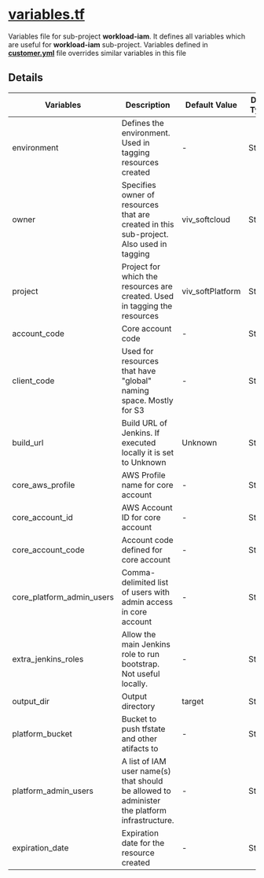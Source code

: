 # [variables.tf](variables.tf)

Variables file for sub-project **workload-iam**.
It defines all variables which are useful for **workload-iam** sub-project.
Variables defined in [**customer.yml**](../../config/example-customer.yml) file overrides similar variables in this file


## Details

| Variables               | Description                               | Default Value                      |Data Type|
|-------------------------|-------------------------------------------|------------------------------------|---------|
| environment             | Defines the environment. Used in tagging resources created   | -     | String  |
| owner     | Specifies owner of resources that are created in this sub-project. Also used in tagging | viv_softcloud                 | String |
| project                | Project for which the resources are created. Used in tagging the resources               | viv_softPlatform                     | String  |
| account_code | Core account code | - | String |
| client_code            | Used for resources that have "global" naming space. Mostly for S3               | -                                 | String |
| build_url    | Build URL of Jenkins. If executed locally it is set to Unknown | Unknown                        | String |
| core_aws_profile | AWS Profile name for core account | - | String |
| core_account_id | AWS Account ID for core account | - | String |
| core_account_code | Account code defined for core account | - | String |
| core_platform_admin_users | Comma-delimited list of users with admin access in core account | - | String |
| extra_jenkins_roles | Allow the main Jenkins role to run bootstrap. Not useful locally. | - | String |
| output_dir | Output directory | target | String |
| platform_bucket | Bucket to push tfstate and other atifacts to | - | String |
| platform_admin_users    | A list of IAM user name(s) that should be allowed to administer the platform infrastructure.| - | String |
| expiration_date         | Expiration date for the resource created               | -                        | String |